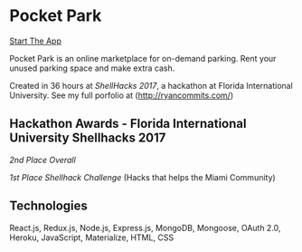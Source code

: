 # Pocket Park

[Start The App](https://pocketpark.herokuapp.com/)

Pocket Park is an online marketplace for on-demand parking. Rent your unused parking space and make extra cash.

Created in 36 hours at *ShellHacks 2017*, a hackathon at Florida International University. See my full porfolio at (http://ryancommits.com/)

## Hackathon Awards - Florida International University Shellhacks 2017

*2nd Place Overall*

*1st Place Shellhack Challenge* (Hacks that helps the Miami Community)

## Technologies
React.js, Redux.js, Node.js, Express.js, MongoDB, Mongoose, OAuth 2.0, Heroku, JavaScript, Materialize, HTML, CSS
